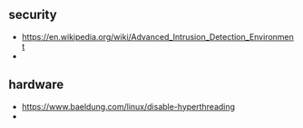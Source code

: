 ## security 
- https://en.wikipedia.org/wiki/Advanced_Intrusion_Detection_Environment
- 

## hardware
- https://www.baeldung.com/linux/disable-hyperthreading 
- 
